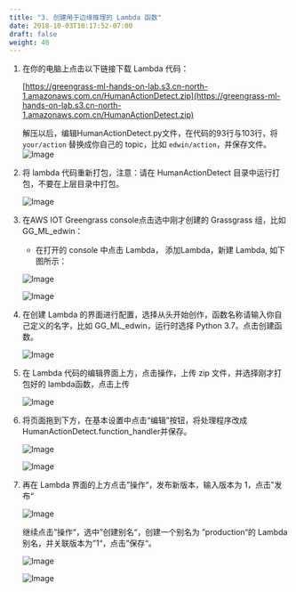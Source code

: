 ```yaml
---
title: "3. 创建用于边缘推理的 Lambda 函数"
date: 2018-10-03T10:17:52-07:00
draft: false
weight: 40
---
```


1. 在你的电脑上点击以下链接下载 Lambda 代码：

    [https://greengrass-ml-hands-on-lab.s3.cn-north-1.amazonaws.com.cn/HumanActionDetect.zip](https://greengrass-ml-hands-on-lab.s3.cn-north-1.amazonaws.com.cn/HumanActionDetect.zip)

    解压以后，编辑HumanActionDetect.py文件，在代码的93行与103行，将 `your/action` 替换成你自己的 topic，比如 `edwin/action`，并保存文件。
    ![Image](/images/png/001.png)

2. 将 lambda 代码重新打包，注意：请在 HumanActionDetect 目录中运行打包，不要在上层目录中打包。

    ![Image](/images/png/12.png)

3. 在AWS IOT Greengrass console点击选中刚才创建的 Grassgrass 组，比如GG_ML_edwin：

    * 在打开的 console 中点击 Lambda， 添加Lambda，新建 Lambda, 如下图所示：

    ![Image](/images/png/13.png)

    ![Image](/images/png/14.png)

4. 在创建 Lambda 的界面进行配置，选择从头开始创作，函数名称请输入你自己定义的名字，比如 GG_ML_edwin，运行时选择 Python 3.7。点击创建函数。

    ![Image](/images/png/15.png)

5. 在 Lambda 代码的编辑界面上方，点击操作，上传 zip 文件，并选择刚才打包好的 lambda函数，点击上传

    ![Image](/images/png/16.png)

6. 将页面拖到下方，在基本设置中点击“编辑”按钮，将处理程序改成HumanActionDetect.function_handler并保存。

    ![Image](/images/png/17.png)

    ![Image](/images/png/18.png)

7. 再在 Lambda 界面的上方点击”操作“，发布新版本，输入版本为 1，点击”发布“

    ![Image](/images/png/19.png)

    继续点击”操作“，选中”创建别名“，创建一个别名为 ”production“的 Lambda 别名，并关联版本为”1“，点击”保存“。

    ![Image](/images/png/20.png)

    ![Image](/images/png/21.png)